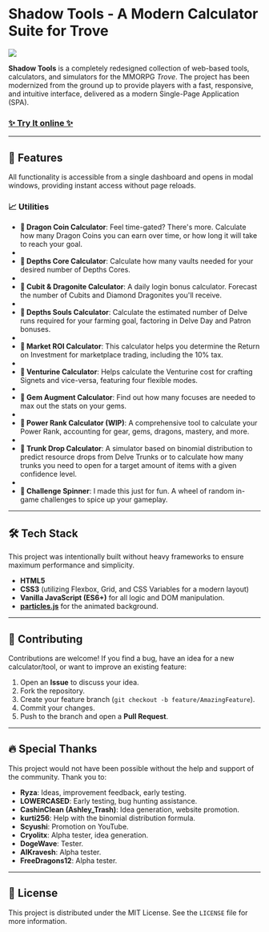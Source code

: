 # Shadow Tools - A Modern Calculator Suite for Trove

![](https://i.ibb.co/gZC7p3Cs/logo.png) 

**Shadow Tools** is a completely redesigned collection of web-based tools, calculators, and simulators for the MMORPG *Trove*. The project has been modernized from the ground up to provide players with a fast, responsive, and intuitive interface, delivered as a modern Single-Page Application (SPA).

### [✨ Try It online ✨](https://eatherbone.ru/trove/)

---

## 🚀 Features

All functionality is accessible from a single dashboard and opens in modal windows, providing instant access without page reloads.

### 📈 Utilities

*   **🔹 Dragon Coin Calculator**: Feel time-gated? There's more. Calculate how many Dragon Coins you can earn over time, or how long it will take to reach your goal.
*   
*   **🔹 Depths Core Calculator**: Calculate how many vaults needed for your desired number of Depths Cores.
*   
*   **🔹 Cubit & Dragonite Calculator**: A daily login bonus calculator. Forecast the number of Cubits and Diamond Dragonites you'll receive.
*   
*   **🔹 Depths Souls Calculator**: Calculate the estimated number of Delve runs required for your farming goal, factoring in Delve Day and Patron bonuses.
*   
*   **🔹 Market ROI Calculator**: This calculator helps you determine the Return on Investment for marketplace trading, including the 10% tax.
*   
*   **🔹 Venturine Calculator**: Helps calculate the Venturine cost for crafting Signets and vice-versa, featuring four flexible modes.
*   
*   **🔹 Gem Augment Calculator**: Find out how many focuses are needed to max out the stats on your gems.
*   
*   **🔸 Power Rank Calculator (WIP)**: A comprehensive tool to calculate your Power Rank, accounting for gear, gems, dragons, mastery, and more.
*   
*   **🔹 Trunk Drop Calculator**: A simulator based on binomial distribution to predict resource drops from Delve Trunks or to calculate how many trunks you need to open for a target amount of items with a given confidence level.
*   
*   **🔹 Challenge Spinner**: I made this just for fun. A wheel of random in-game challenges to spice up your gameplay.
      
---

## 🛠️ Tech Stack

This project was intentionally built without heavy frameworks to ensure maximum performance and simplicity.

*   **HTML5**
*   **CSS3** (utilizing Flexbox, Grid, and CSS Variables for a modern layout)
*   **Vanilla JavaScript (ES6+)** for all logic and DOM manipulation.
*   **[particles.js](https://github.com/VincentGarreau/particles.js/)** for the animated background.

---

## 🤝 Contributing

Contributions are welcome! If you find a bug, have an idea for a new calculator/tool, or want to improve an existing feature:

1.  Open an **Issue** to discuss your idea.
2.  Fork the repository.
3.  Create your feature branch (`git checkout -b feature/AmazingFeature`).
4.  Commit your changes.
5.  Push to the branch and open a **Pull Request**.

---

## 🔥 Special Thanks

This project would not have been possible without the help and support of the community. Thank you to:

*   **Ryza**: Ideas, improvement feedback, early testing.
*   **LOWERCASED**: Early testing, bug hunting assistance.
*   **CashinClean (Ashley_Trash)**: Idea generation, website promotion.
*   **kurti256**: Help with the binomial distribution formula.
*   **Scyushi**: Promotion on YouTube.
*   **Cryolitx**: Alpha tester, idea generation.
*   **DogeWave**: Tester.
*   **AlKravesh**: Alpha tester.
*   **FreeDragons12**: Alpha tester.

---

## 📜 License


This project is distributed under the MIT License. See the `LICENSE` file for more information.


